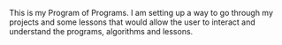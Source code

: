 This is my Program of Programs. I am setting up a way to go through my projects and some lessons that would allow the user to interact and understand the programs, algorithms and lessons. 
